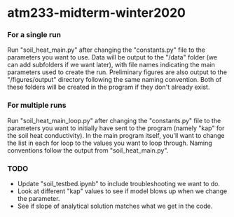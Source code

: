 # atm233-midterm-winter2020

### For a single run
Run "soil_heat_main.py" after changing the "constants.py" file to the parameters you want to use. Data will be output to the "/data" folder (we can add subfolders if we want later), with file names indicating the main parameters used to create the run. Preliminary figures are also output to the "/figures/output" directory following the same naming convention. Both of these folders will be created in the program if they don't already exist.

### For multiple runs
Run "soil_heat_main_loop.py" after changing the "constants.py" file to the parameters you want to initially have sent to the program (namely  "kap" for the soil heat conductivity). In the main program itself, you'll want to change the list in each for loop to the values you want to loop through. Naming conventions follow the output from "soil_heat_main.py".

### TODO
- Update "soil_testbed.ipynb" to include troubleshooting we want to do.
- Look at different "kap" values to see if model blows up when we change the parameter.
- See if slope of analytical solution matches what we get in the code.
